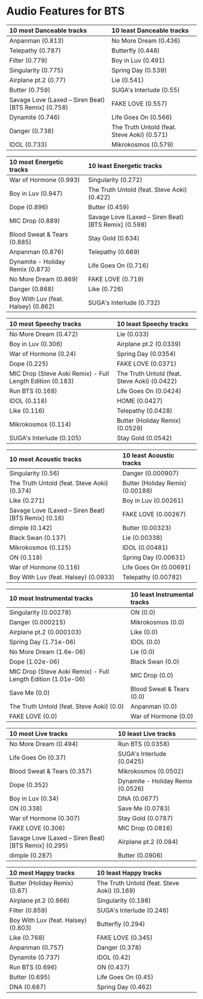 # Audio Features for BTS
| 10 most Danceable tracks | 10 least Danceable tracks |
|:---|:---|
| Anpanman (0.813) | No More Dream (0.436) |
| Telepathy (0.787) | Butterfly (0.448) |
| Filter (0.779) | Boy in Luv (0.491) |
| Singularity (0.775) | Spring Day (0.539) |
| Airplane pt.2 (0.77) | Lie (0.541) |
| Butter (0.759) | SUGA's Interlude (0.55) |
| Savage Love (Laxed – Siren Beat) [BTS Remix] (0.758) | FAKE LOVE (0.557) |
| Dynamite (0.746) | Life Goes On (0.566) |
| Danger (0.738) | The Truth Untold (feat. Steve Aoki) (0.571) |
| IDOL (0.733) | Mikrokosmos (0.579) |

| 10 most Energetic tracks | 10 least Energetic tracks |
|:---|:---|
| War of Hormone (0.993) | Singularity (0.272) |
| Boy in Luv (0.947) | The Truth Untold (feat. Steve Aoki) (0.422) |
| Dope (0.896) | Butter (0.459) |
| MIC Drop (0.889) | Savage Love (Laxed – Siren Beat) [BTS Remix] (0.598) |
| Blood Sweat & Tears (0.885) | Stay Gold (0.634) |
| Anpanman (0.876) | Telepathy (0.669) |
| Dynamite - Holiday Remix (0.873) | Life Goes On (0.716) |
| No More Dream (0.869) | FAKE LOVE (0.719) |
| Danger (0.868) | Like (0.726) |
| Boy With Luv (feat. Halsey) (0.862) | SUGA's Interlude (0.732) |

| 10 most Speechy tracks | 10 least Speechy tracks |
|:---|:---|
| No More Dream (0.472) | Lie (0.033) |
| Boy in Luv (0.306) | Airplane pt.2 (0.0339) |
| War of Hormone (0.24) | Spring Day (0.0354) |
| Dope (0.225) | FAKE LOVE (0.0371) |
| MIC Drop (Steve Aoki Remix) - Full Length Edition (0.183) | The Truth Untold (feat. Steve Aoki) (0.0422) |
| Run BTS (0.168) | Life Goes On (0.0424) |
| IDOL (0.118) | HOME (0.0427) |
| Like (0.116) | Telepathy (0.0428) |
| Mikrokosmos (0.114) | Butter (Holiday Remix) (0.0529) |
| SUGA's Interlude (0.105) | Stay Gold (0.0542) |

| 10 most Acoustic tracks | 10 least Acoustic tracks |
|:---|:---|
| Singularity (0.56) | Danger (0.000907) |
| The Truth Untold (feat. Steve Aoki) (0.374) | Butter (Holiday Remix) (0.00188) |
| Like (0.271) | Boy in Luv (0.00261) |
| Savage Love (Laxed – Siren Beat) [BTS Remix] (0.16) | FAKE LOVE (0.00267) |
| dimple (0.142) | Butter (0.00323) |
| Black Swan (0.137) | Lie (0.00338) |
| Mikrokosmos (0.125) | IDOL (0.00481) |
| ON (0.118) | Spring Day (0.00631) |
| War of Hormone (0.116) | Life Goes On (0.00691) |
| Boy With Luv (feat. Halsey) (0.0933) | Telepathy (0.00782) |

| 10 most Instrumental tracks | 10 least Instrumental tracks |
|:---|:---|
| Singularity (0.00278) | ON (0.0) |
| Danger (0.000215) | Mikrokosmos (0.0) |
| Airplane pt.2 (0.000103) | Like (0.0) |
| Spring Day (1.71e-06) | IDOL (0.0) |
| No More Dream (1.6e-06) | Lie (0.0) |
| Dope (1.02e-06) | Black Swan (0.0) |
| MIC Drop (Steve Aoki Remix) - Full Length Edition (1.01e-06) | MIC Drop (0.0) |
| Save Me (0.0) | Blood Sweat & Tears (0.0) |
| The Truth Untold (feat. Steve Aoki) (0.0) | Anpanman (0.0) |
| FAKE LOVE (0.0) | War of Hormone (0.0) |

| 10 most Live tracks | 10 least Live tracks |
|:---|:---|
| No More Dream (0.494) | Run BTS (0.0358) |
| Life Goes On (0.37) | SUGA's Interlude (0.0425) |
| Blood Sweat & Tears (0.357) | Mikrokosmos (0.0502) |
| Dope (0.352) | Dynamite - Holiday Remix (0.0526) |
| Boy in Luv (0.34) | DNA (0.0677) |
| ON (0.338) | Save Me (0.0783) |
| War of Hormone (0.307) | Stay Gold (0.0787) |
| FAKE LOVE (0.306) | MIC Drop (0.0816) |
| Savage Love (Laxed – Siren Beat) [BTS Remix] (0.295) | Airplane pt.2 (0.084) |
| dimple (0.287) | Butter (0.0906) |

| 10 most Happy tracks | 10 least Happy tracks |
|:---|:---|
| Butter (Holiday Remix) (0.87) | The Truth Untold (feat. Steve Aoki) (0.169) |
| Airplane pt.2 (0.866) | Singularity (0.198) |
| Filter (0.859) | SUGA's Interlude (0.246) |
| Boy With Luv (feat. Halsey) (0.803) | Butterfly (0.294) |
| Like (0.768) | FAKE LOVE (0.345) |
| Anpanman (0.757) | Danger (0.378) |
| Dynamite (0.737) | IDOL (0.42) |
| Run BTS (0.696) | ON (0.437) |
| Butter (0.695) | Life Goes On (0.45) |
| DNA (0.687) | Spring Day (0.462) |
